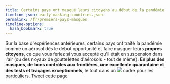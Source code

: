 ```yaml
---
title: Certains pays ont masqué leurs citoyens au début de la pandémie
timeline-json: early-masking-countries.json
permalink: /fr/premiers-pays-masqués
timeline-options: 
  hash_bookmark: true
---
```


Sur la base d'expériences antérieures, certains pays ont traité la pandémie comme un aérosol dès le début opportunité et faire masquer leurs **propres citoyens**, ce que vous feriez si vous accepté qu'il était en suspension dans l'air (ou des noyaux de gouttelettes d'aérosols - tout de même). **En plus des masques, de bons contrôles aux frontières, une excellente quarantaine et des tests et traçages exceptionnels**, le tout dans un <img src="https://user-images.githubusercontent.com/82182/102926364-c4098300-448c-11eb-9f06-b96d8e9d1d77.png"> cadre pour les particuliers. <a href="https://twitter.com/intent/tweet?url=https%3A%2F%2Fits-airborne.org%2Fes%2Fpremiers-pays-masqués&via=AerosolizedC19&text=%23COVIDisAirborne%20%23masques%20%23masks4All%20%23aerosols%20%23aération%20%23ventilation. Voir: " target="_blank">Tweet cette page</a>
